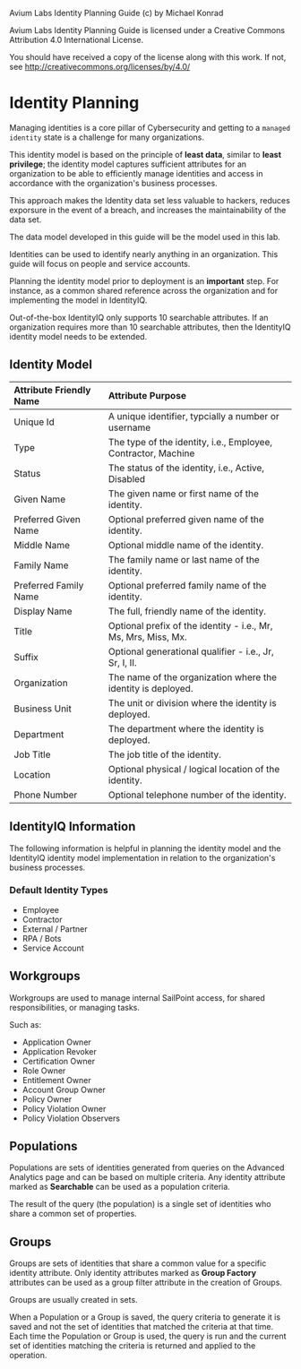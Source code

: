 Avium Labs Identity Planning Guide (c) by Michael Konrad

Avium Labs Identity Planning Guide is licensed under a 
Creative Commons Attribution 4.0 International License.

You should have received a copy of the license along with this
work. If not, see <http://creativecommons.org/licenses/by/4.0/>

# Identity Planning

Managing identities is a core pillar of Cybersecurity and getting to 
a `managed identity` state is a challenge for many organizations. 

This identity model is based on the principle of **least data**, similar to 
**least privilege**; the identity model captures sufficient attributes for an 
organization to be able to efficiently manage identities and access in 
accordance with the organization's business processes. 

This approach makes the Identity data set less valuable to hackers, reduces 
exporsure in the event of a breach, and increases the maintainability of the 
data set. 

The data model developed in this guide will be the model used in this lab.

Identities can be used to identify nearly anything in an organization. This 
guide will focus on people and service accounts. 

Planning the identity model prior to deployment is an **important** step. For 
instance, as a common shared reference across the organization and for implementing 
the model in IdentityIQ.

Out-of-the-box IdentityIQ only supports 10 searchable attributes. If an 
organization requires more than 10 searchable attributes, then the IdentityIQ 
identity model needs to be extended. 


## Identity Model

| Attribute Friendly Name | Attribute Purpose |
| :---                  | :--- |
| Unique Id             | A unique identifier, typcially a number or username            |
| Type                  | The type of the identity, i.e., Employee, Contractor, Machine  |
| Status                | The status of the identity, i.e., Active, Disabled             |
| Given Name            | The given name or first name of the identity.                  |
| Preferred Given Name  | Optional preferred given name of the identity.                 |
| Middle Name           | Optional middle name of the identity.                          |
| Family Name           | The family name or last name of the identity.                  |
| Preferred Family Name | Optional preferred family name of the identity.                |
| Display Name          | The full, friendly name of the identity.                       |
| Title                 | Optional prefix of the identity - i.e., Mr, Ms, Mrs, Miss, Mx. |
| Suffix                | Optional generational qualifier - i.e., Jr, Sr, I, II.         |
| Organization          | The name of the organization where the identity is deployed.   |
| Business Unit         | The unit or division where the identity is deployed.           |
| Department            | The department where the identity is deployed.                 |
| Job Title             | The job title of the identity.                                 |
| Location              | Optional physical / logical location of the identity.          | 
| Phone Number          | Optional telephone number of the identity.                     |


## IdentityIQ Information

The following information is helpful in planning the identity model and the IdentityIQ 
identity model implementation in relation to the organization's business processes.

### Default Identity Types

* Employee
* Contractor
* External / Partner
* RPA / Bots
* Service Account


## Workgroups

Workgroups are used to manage internal SailPoint access, for shared 
responsibilities, or managing tasks. 

Such as:
* Application Owner
* Application Revoker
* Certification Owner
* Role Owner
* Entitlement Owner
* Account Group Owner
* Policy Owner
* Policy Violation Owner
* Policy Violation Observers


## Populations

Populations are sets of identities generated from queries on the Advanced 
Analytics page and can be based on multiple criteria. Any identity attribute 
marked as __Searchable__ can be used as a population criteria. 

The  result of the query (the population) is a single set of identities who 
share a common set of properties.


## Groups

Groups are sets of identities that share a common value for a specific 
identity attribute. Only identity attributes marked as __Group Factory__ 
attributes can be used as a group filter attribute in the creation of 
Groups. 

Groups are usually created in sets. 

When a Population or a Group is saved, the query criteria to generate it is 
saved and not the set of identities that matched the criteria at that time. 
Each time the Population or Group is used, the query is run and the current 
set of identities matching the criteria is returned and applied to the 
operation. 